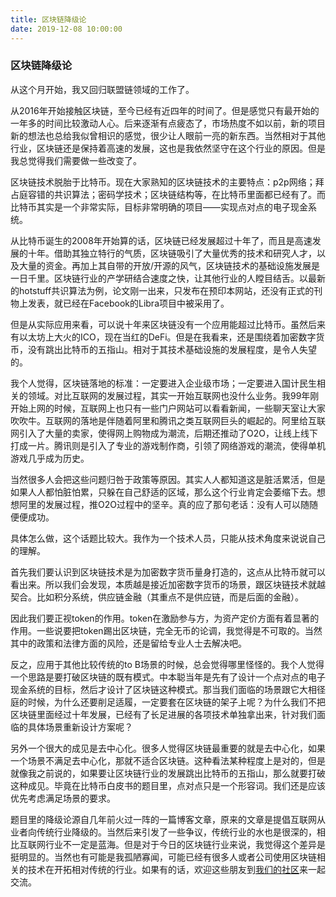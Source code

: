 ```yaml
---
title: 区块链降级论
date: 2019-12-08 10:00:00
---
```


### 区块链降级论

从这个月开始，我又回归联盟链领域的工作了。

从2016年开始接触区块链，至今已经有近四年的时间了。但是感觉只有最开始的一年多的时间比较激动人心。后来逐渐有点疲态了，市场热度不如以前，新的项目新的想法也总给我似曾相识的感觉，很少让人眼前一亮的新东西。当然相对于其他行业，区块链还是保持着高速的发展，这也是我依然坚守在这个行业的原因。但是我总觉得我们需要做一些改变了。

区块链技术脱胎于比特币。现在大家熟知的区块链技术的主要特点：p2p网络；拜占庭容错的共识算法；密码学技术；区块链结构等，在比特币里面都已经有了。而比特币其实是一个非常实际，目标非常明确的项目——实现点对点的电子现金系统。

从比特币诞生的2008年开始算的话，区块链已经发展超过十年了，而且是高速发展的十年。借助其独立特行的气质，区块链吸引了大量优秀的技术和研究人才，以及大量的资金。再加上其自带的开放/开源的风气，区块链技术的基础设施发展是一日千里。区块链行业的产学研结合速度之快，让其他行业的人瞠目结舌。以最新的hotstuff共识算法为例，论文刚一出来，只发布在预印本网站，还没有正式的刊物上发表，就已经在Facebook的Libra项目中被采用了。

但是从实际应用来看，可以说十年来区块链没有一个应用能超过比特币。虽然后来有以太坊上大火的ICO，现在当红的DeFi。但是在我看来，还是围绕着加密数字货币，没有跳出比特币的五指山。相对于其技术基础设施的发展程度，是令人失望的。

我个人觉得，区块链落地的标准：一定要进入企业级市场；一定要进入国计民生相关的领域。对比互联网的发展过程，其实一开始互联网也没什么业务。我99年刚开始上网的时候，互联网上也只有一些门户网站可以看看新闻，一些聊天室让大家吹吹牛。互联网的落地是伴随着阿里和腾讯之类互联网巨头的崛起的。阿里给互联网引入了大量的卖家，使得网上购物成为潮流，后期还推动了O2O，让线上线下打成一片。腾讯则是引入了专业的游戏制作商，引领了网络游戏的潮流，使得单机游戏几乎成为历史。

当然很多人会把这些问题归咎于政策等原因。其实人人都知道这是脏活累活，但是如果人人都怕脏怕累，只躲在自己舒适的区域，那么这个行业肯定会萎缩下去。想想阿里的发展过程，推O2O过程中的坚辛。真的应了那句老话：没有人可以随随便便成功。

具体怎么做，这个话题比较大。我作为一个技术人员，只能从技术角度来说说自己的理解。

首先我们要认识到区块链技术是为加密数字货币量身打造的，这点从比特币就可以看出来。所以我们会发现，本质越是接近加密数字货币的场景，跟区块链技术就越契合。比如积分系统，供应链金融（其重点不是供应链，而是后面的金融）。

因此我们要正视token的作用。token在激励参与方，为资产定价方面有着显著的作用。一些说要把token踢出区块链，完全无币的论调，我觉得是不可取的。当然其中的政策和法律方面的风险，还是留给专业人士去解决吧。

反之，应用于其他比较传统的to B场景的时候，总会觉得哪里怪怪的。我个人觉得一个思路是要打破区块链的既有模式。中本聪当年是先有了设计一个点对点的电子现金系统的目标，然后才设计了区块链这种模式。那当我们面临的场景跟它大相径庭的时候，为什么还要削足适履，一定要套在区块链的架子上呢？为什么我们不把区块链里面经过十年发展，已经有了长足进展的各项技术单独拿出来，针对我们面临的具体场景重新设计方案呢？

另外一个很大的成见是去中心化。很多人觉得区块链最重要的就是去中心化，如果一个场景不满足去中心化，那就不适合区块链。这种看法某种程度上是对的，但是就像我之前说的，如果要让区块链行业的发展跳出比特币的五指山，那么就要打破这种成见。毕竟在比特币白皮书的题目里，点对点只是一个形容词。我们还是应该优先考虑满足场景的要求。

题目里的降级论源自几年前火过一阵的一篇博客文章，原来的文章是提倡互联网从业者向传统行业降级的。当然后来引发了一些争议，传统行业的水也是很深的，相比互联网行业不一定是蓝海。但是对于今日的区块链行业来说，我觉得这个差异是挺明显的。当然也有可能是我孤陋寡闻，可能已经有很多人或者公司使用区块链相关的技术在开拓相对传统的行业。如果有的话，欢迎这些朋友到[我们的社区](https://www.citahub.com/)来一起交流。

